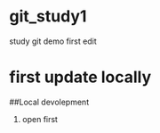 # git_study1
study git demo
first edit


# first update locally

##Local devolepment

1. open first
